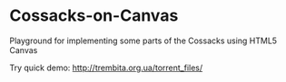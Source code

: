 Cossacks-on-Canvas
==================

Playground for implementing some parts of the Cossacks using HTML5 Canvas

Try quick demo: http://trembita.org.ua/torrent_files/

